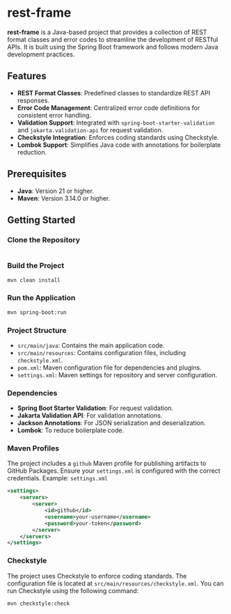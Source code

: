 # rest-frame

**rest-frame** is a Java-based project that provides a collection of REST format classes and error codes to streamline the development of RESTful APIs. It is built using the Spring Boot framework and follows modern Java development practices.

## Features

- **REST Format Classes**: Predefined classes to standardize REST API responses.
- **Error Code Management**: Centralized error code definitions for consistent error handling.
- **Validation Support**: Integrated with `spring-boot-starter-validation` and `jakarta.validation-api` for request validation.
- **Checkstyle Integration**: Enforces coding standards using Checkstyle.
- **Lombok Support**: Simplifies Java code with annotations for boilerplate reduction.

## Prerequisites

- **Java**: Version 21 or higher.
- **Maven**: Version 3.14.0 or higher.

## Getting Started

### Clone the Repository

```bash
```

### Build the Project

```bash
mvn clean install
```

### Run the Application

```bash
mvn spring-boot:run
```

### Project Structure
- `src/main/java`: Contains the main application code.
- `src/main/resources`: Contains configuration files, including `checkstyle.xml`.
- `pom.xml`: Maven configuration file for dependencies and plugins.
- `settings.xml`: Maven settings for repository and server configuration.

### Dependencies
- **Spring Boot Starter Validation**: For request validation.
- **Jakarta Validation API**: For validation annotations.
- **Jackson Annotations**: For JSON serialization and deserialization.
- **Lombok**: To reduce boilerplate code.

### Maven Profiles
The project includes a `github` Maven profile for publishing artifacts to GitHub Packages.
Ensure your `settings.xml` is configured with the correct credentials.
Example: `settings.xml`
```xml
<settings>
    <servers>
        <server>
            <id>github</id>
            <username>your-username</username>
            <password>your-token</password>
        </server>
    </servers>
</settings>
```

### Checkstyle
The project uses Checkstyle to enforce coding standards. The configuration file is located at `src/main/resources/checkstyle.xml`. You can run Checkstyle using the following command:

```bash
mvn checkstyle:check
```
